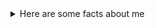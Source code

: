 <!-- ### Hi there 👋-->

<!--
**vadimprimakov/vadimprimakov** is a ✨ _special_ ✨ repository because its `README.md` (this file) appears on your GitHub profile.

Here are some ideas to get you started:

- 🔭 I’m currently working on ...
- 🌱 I’m currently learning ...
- 👯 I’m looking to collaborate on ...
- 🤔 I’m looking for help with ...
- 💬 Ask me about ...
- 📫 How to reach me: ...
- 😄 Pronouns: ...
- ⚡ Fun fact: ...

Прохожу обучение по программе Data Science, срок окончания обучения и сдачи итогового проекта 16.10.2023.
Также дополнительно прохожу онлайн курсы на разных платформах: stepik, coursera.

Люблю работать с данными, производить поиск инсайтов. Довожу поставленные задачи до конца. Осознаю ответственность перед поставленными задачами. Хорошо разбираюсь в чужом коде, оказываю помощь однокурсникам. Нацелен на дальнейшее развитие в сфере работы с большими данными, интересны: компьютерное зрение, нейронные сети и безопасность данных. Планирую развиваться и учится разработке на Golang, тестированию веб-приложений на Python и инженерии облачных сервисов.

Готов к удалённой работе. Готов к релокации.

Главный бухгалтер в нескольких организациях.
Регулярно проходил и прохожу повышение квалификации в Северо-западном институте повышения квалификации ФНС России - актуальные изменения в налоговом и бухгалтерском законодательстве - ежеквартально. Являюсь сертифицированным главным бухгалтером, членом палаты профессиональных бухгалтеров - https://www.ppbia.ru/component/reestr/.


-->
<details>
<summary>Here are some facts about me</summary>

|     🤔| Vadim Primakov          |
|-----:|-----------|
|     🔭| I’m currently working on marketing agency|
|     🌱| I’m currently learning data science    |
|     📫| How to reach me: https://t.me/vadimprimakov      |
  
</details>
